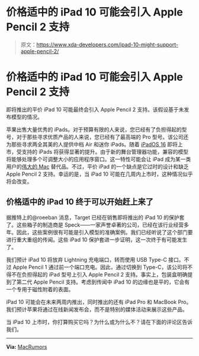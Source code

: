 # 价格适中的 iPad 10 可能会引入 Apple Pencil 2 支持

> 原文：<https://www.xda-developers.com/ipad-10-might-support-apple-pencil-2/>

# 价格适中的 iPad 10 可能会引入 Apple Pencil 2 支持

即将推出的平价 iPad 10 可能最终会引入 Apple Pencil 2 支持。该假设基于未发布模型的情况。

苹果出售大量优秀的 iPads。对于预算有限的人来说，您已经有了负担得起的型号，对于那些寻求优质产品的人来说，您已经有了最高端的 Pro 型号。该公司还为那些寻求两全其美的人提供中档 Air 和迷你 iPads。随着 [iPadOS 16](http://xda-developers.com/ipados-16) 即将上市，受支持的 iPads 将获得显著的提升。由于新的舞台管理器功能，兼容的模型将能够处理多个可调整大小的应用程序窗口。这一特性可能会让 iPad 成为某一类用户的[伟大的 Mac](http://xda-developers.com/best-macs) 替代品。不过，平价 iPad 的一个缺点是它过时的设计和缺乏 Apple Pencil 2 支持。幸运的是，当 iPad 10 可能在几周内上市时，这种情况似乎将会改变。

## 价格适中的 iPad 10 终于可以开始赶上来了

据推特上的@roeeban 消息，Target 已经在销售即将推出的 iPad 10 的保护套了。这些箱子的制造商是 Speck——一家声誉卓著的公司，已经在该行业经营多年。因此，这些案例很有可能是引入模型的准确案例。我们已经听说了这个部门要进行重大重组的传闻。这些 iPad 10 保护套进一步证明，这一次终于有可能发生了。

我们预计 iPad 10 将放弃 Lightning 充电端口，转而使用 USB Type-C 接口。不过 Apple Pencil 1 通过前一个端口充电。因此，通过切换到 Type-C，该公司将不得不在负担得起的 iPad 型号上引入 Apple Pencil 2 支持。事实上，包装盒明确提到了第二代 Apple Pencil 支持。考虑到传闻中 iPad 10 的边缘也是平的，它会有一个专用于磁性附着的表面。

iPad 10 可能会在未来两周内推出，同时推出的还有 iPad Pro 和 MacBook Pro。我们预计苹果将通过在线新闻发布会，而不是特别的媒体活动来展示这些产品。

当 iPad 10 上市时，你打算购买它吗？为什么或为什么不？请在下面的评论区告诉我们。

* * *

**Via:** [MacRumors](https://www.macrumors.com/2022/10/17/10th-generation-ipad-case-target/)